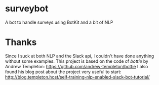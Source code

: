 # surveybot

A bot to handle surveys using BotKit and a bit of NLP

# Thanks

Since I suck at both NLP and the Slack api, I couldn't have done anything without some examples.
This project is based on the code of _bottie_ by Andrew Templeton: https://github.com/andrew-templeton/bottie
I also found his blog post about the project very useful to start: http://blog.templeton.host/self-training-nlp-enabled-slack-bot-tutorial/
